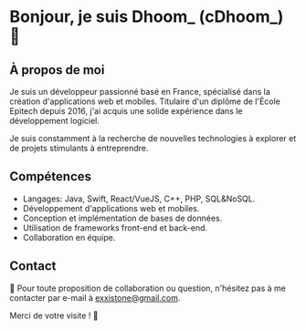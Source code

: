 # Bonjour, je suis Dhoom_ (cDhoom_) 👋

## À propos de moi

Je suis un développeur passionné basé en France, spécialisé dans la création d'applications web et mobiles. Titulaire d'un diplôme de l'École Epitech depuis 2016, j'ai acquis une solide expérience dans le développement logiciel.

Je suis constamment à la recherche de nouvelles technologies à explorer et de projets stimulants à entreprendre.

## Compétences

- Langages: Java, Swift, React/VueJS, C++, PHP, SQL&NoSQL.
- Développement d'applications web et mobiles.
- Conception et implémentation de bases de données.
- Utilisation de frameworks front-end et back-end.
- Collaboration en équipe.

## Contact

📧 Pour toute proposition de collaboration ou question, n'hésitez pas à me contacter par e-mail à [exxistone@gmail.com](mailto:exxistone@gmail.com).

Merci de votre visite ! 🚀
